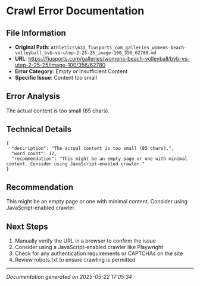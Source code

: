 # Crawl Error Documentation

## File Information
- **Original Path**: `Athletics\633_fiusports_com_galleries_womens-beach-volleyball_bvb-vs-utep-2-25-25_image-100_356_62780.md`
- **URL**: https://fiusports.com/galleries/womens-beach-volleyball/bvb-vs-utep-2-25-25/image-100/356/62780
- **Error Category**: Empty or Insufficient Content
- **Specific Issue**: Content too small

## Error Analysis
The actual content is too small (85 chars).

## Technical Details
```
{
  "description": "The actual content is too small (85 chars).",
  "word_count": 12,
  "recommendation": "This might be an empty page or one with minimal content. Consider using JavaScript-enabled crawler."
}
```

## Recommendation
This might be an empty page or one with minimal content. Consider using JavaScript-enabled crawler.

## Next Steps
1. Manually verify the URL in a browser to confirm the issue
2. Consider using a JavaScript-enabled crawler like Playwright
3. Check for any authentication requirements or CAPTCHAs on the site
4. Review robots.txt to ensure crawling is permitted

---
*Documentation generated on 2025-05-22 17:05:34*
